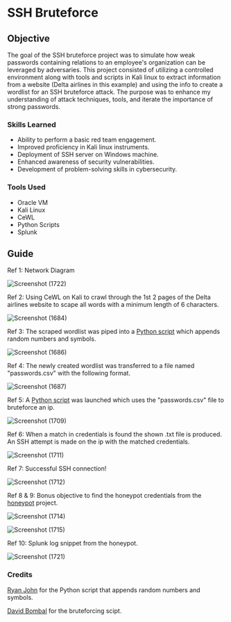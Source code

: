 # SSH Bruteforce

## Objective
The goal of the SSH bruteforce project was to simulate how weak passwords containing relations to an employee's organization can be leveraged by adversaries. This project consisted of utilizing a controlled environment along with tools and scripts in Kali linux to extract information from a website (Delta airlines in this example) and using the info to create a wordlist for an SSH bruteforce attack. The purpose was to enhance my understanding of attack techniques, tools, and iterate the importance of strong passwords.


### Skills Learned

- Ability to perform a basic red team engagement.
- Improved proficiency in Kali linux instruments.
- Deployment of SSH server on Windows machine.
- Enhanced awareness of security vulnerabilities.
- Development of problem-solving skills in cybersecurity.

### Tools Used

- Oracle VM
- Kali Linux
- CeWL
- Python Scripts
- Splunk

## Guide

Ref 1: Network Diagram

![Screenshot (1722)](https://github.com/Cyber-ic5/SSH-Bruteforce/assets/169179159/de814200-61d1-42f1-bc89-9ca97e9efd1b)

Ref 2: Using CeWL on Kali to crawl through the 1st 2 pages of the Delta airlines website to scape all words with a minimum length of 6 characters.

![Screenshot (1684)](https://github.com/Cyber-ic5/SSH-Bruteforce/assets/169179159/202aefeb-1891-4554-b0ba-8fea2b252a4e)

Ref 3: The scraped wordlist was piped into a <a href="https://gist.github.com/usernam121/9f64e1f73248372d60d26d513b02deb2">Python script</a> which appends random numbers and symbols.

![Screenshot (1686)](https://github.com/Cyber-ic5/SSH-Bruteforce/assets/169179159/04c5c9c2-5057-4950-b7ca-c3f587f4ba8d)

Ref 4: The newly created wordlist was transferred to a file named "passwords.csv" with the following format.

![Screenshot (1687)](https://github.com/Cyber-ic5/SSH-Bruteforce/assets/169179159/ea506cf5-a155-4dab-bb41-a3d122a453bd)

Ref 5: A <a href="https://github.com/davidbombal/ssh_bruteforcing">Python script</a> was launched which uses the "passwords.csv" file to bruteforce an ip.

![Screenshot (1709)](https://github.com/Cyber-ic5/SSH-Bruteforce/assets/169179159/6f46c40b-6a8d-49c6-91f6-d7ecc79fe74f)

Ref 6: When a match in credentials is found the shown .txt file is produced. An SSH attempt is made on the ip with the matched credentials.

![Screenshot (1711)](https://github.com/Cyber-ic5/SSH-Bruteforce/assets/169179159/e4ae48b2-ecf7-4c38-88eb-4fe65798470f)

Ref 7: Successful SSH connection!

![Screenshot (1712)](https://github.com/Cyber-ic5/SSH-Bruteforce/assets/169179159/07ac4d4f-b5d9-4bb6-bdf1-5ec39a43e3e4)

Ref 8 & 9: Bonus objective to find the honeypot credentials from the <a href="https://github.com/Cyber-ic5/Simple-Honeypot">honeypot</a> project.

![Screenshot (1714)](https://github.com/Cyber-ic5/SSH-Bruteforce/assets/169179159/9d582761-0184-4efc-9cc1-0f8bd2d44a43)

![Screenshot (1715)](https://github.com/Cyber-ic5/SSH-Bruteforce/assets/169179159/73b8893f-12a7-4ee7-a9d8-c32cbab32eee)

Ref 10: Splunk log snippet from the honeypot.

![Screenshot (1721)](https://github.com/Cyber-ic5/SSH-Bruteforce/assets/169179159/f2d9197f-66ef-4b9e-a324-dc6881b9990b)

### Credits

<a href="https://gist.github.com/usernam121/9f64e1f73248372d60d26d513b02deb2">Ryan John</a> for the Python script that appends random numbers and symbols.

<a href="https://github.com/davidbombal/ssh_bruteforcing">David Bombal</a> for the bruteforcing scipt.


